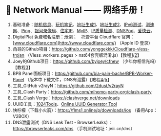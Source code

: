 # 🌃 Network Manual —— 网络手册！

1. 基础准备：[随机信息](template_1.html?md=/Markdown/Network%20Manual/Apple%20ID.md)、[玩机笔记](template_1.html?md=/Markdown/Network%20Manual/Apple%20Notes.md)、[地址生成1](https://addressgenerator.top/zh)、[地址生成2](https://www.meiguodizhi.com)、[IPv6测试](https://www.test-ipv6.com)、[测速网](https://www.speedtest.cn)、[Ping](https://www.itdog.cn)、[银河录像局](https://nf.video)、[住宅IP](https://www.onesproxy.cn/)、[MyIP](https://www.myip.com/)、[IP质量检测](https://ipjiance.com)、[DNSPod](https://www.dnspod.cn)、[爱快云](https://yun.ikuai8.com/#/login)。
2. DigitalPlat 免费域名注册：[示例](template_1.html?md=/Markdown/Network%20Manual/DigitalPlat.md)；　托管平台 Cloudflare 官网：[www.cloudflare.com](http://www.cloudflare.com/) （Apple ID 登录）
3. 甬哥的Github项目：https://github.com/yonggekkk/Cloudflare-vless-trojan （Vless_workers_pages > nat64套壳版混淆.js）【教程[1](https://www.youtube.com/watch?v=HcD4xYKXuRY)/[2](https://www.youtube.com/watch?v=755G850wXGw)】
4. Joey的Github项目：https://github.com/byjoey/cfnew （少年你相信光吗）【教程[3](https://www.youtube.com/watch?v=5XrayNHLWrg)】
5. BPB Panel面板项目：https://github.com/bia-pain-bache/BPB-Worker-Panel （版本中下载文件，DNS有泄露）【教程[4](https://www.youtube.com/watch?v=shXOYUGIY3M)/[5](https://www.youtube.com/watch?v=DrBo2jJYrmU)】
6. 工具_GitHub v2rayN：https://github.com/2dust/v2rayN
7. 工具_Clash Party：https://github.com/mihomo-party-org/clash-party
8. 工具_Clash Verge：https://clashverge.net/downloads
9. UUID工具：[1024Tools](https://1024tools.com/uuid)、[Online UUID Generator Tool](https://www.uuidgenerator.net/)
10. 快柠檬（下载小火箭）：https://flms1.online/p/downloads/ios （备用App：V2BOX）
11. DNS泄露测试（DNS Leak Test - BrowserLeaks）：https://browserleaks.com/dns （手机测试地址：jeiii.cn/dns）